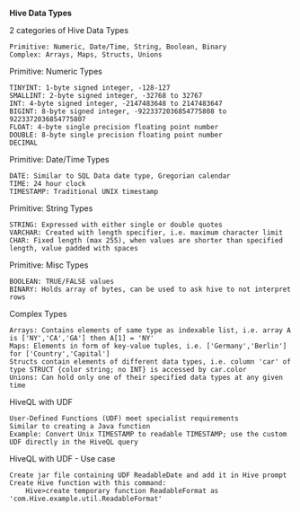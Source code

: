 **Hive Data Types**

2 categories of Hive Data Types 

	Primitive: Numeric, Date/Time, String, Boolean, Binary
	Complex: Arrays, Maps, Structs, Unions
	
Primitive: Numeric Types

	TINYINT: 1-byte signed integer, -128-127
	SMALLINT: 2-byte signed integer, -32768 to 32767
	INT: 4-byte signed integer, -2147483648 to 2147483647
	BIGINT: 8-byte signed integer, -9223372036854775808 to 9223372036854775807
	FLOAT: 4-byte single precision floating point number
	DOUBLE: 8-byte single precision floating point number
	DECIMAL
	
Primitive: Date/Time Types

	DATE: Similar to SQL Data date type, Gregorian calendar
	TIME: 24 hour clock
	TIMESTAMP: Traditional UNIX timestamp
	
Primitive: String Types

	STRING: Expressed with either single or double quotes
	VARCHAR: Created with length specifier, i.e. maximum character limit
	CHAR: Fixed length (max 255), when values are shorter than specified length, value padded with spaces
	
Primitive: Misc Types
	
	BOOLEAN: TRUE/FALSE values
	BINARY: Holds array of bytes, can be used to ask hive to not interpret rows
	
Complex Types

	Arrays: Contains elements of same type as indexable list, i.e. array A is ['NY','CA','GA'] then A[1] = 'NY'
	Maps: Elements in form of key-value tuples, i.e. ['Germany','Berlin'] for ['Country','Capital']
	Structs contain elements of different data types, i.e. column 'car' of type STRUCT {color string; no INT} is accessed by car.color
	Unions: Can hold only one of their specified data types at any given time
	
HiveQL with UDF

	User-Defined Functions (UDF) meet specialist requirements
	Similar to creating a Java function
	Example: Convert Unix TIMESTAMP to readable TIMESTAMP; use the custom UDF directly in the HiveQL query
	
HiveQL with UDF - Use case

	Create jar file containing UDF ReadableDate and add it in Hive prompt
	Create Hive function with this command:
		Hive>create temporary function ReadableFormat as 'com.Hive.example.util.ReadableFormat'
